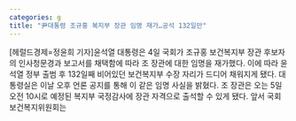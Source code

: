 ```yaml
---
categories: g
title: "尹대통령 조규홍 복지부 장관 임명 재가…공석 132일만"
---
```

[헤럴드경제=정윤희 기자]윤석열 대통령은 4일 국회가 조규홍 보건복지부 장관 후보자의 인사청문경과 보고서를 채택함에 따라 조 장관에 대한 임명을 재가했다. 이에 따라 윤석열 정부 출범 후 132일째 비어있던 보건복지부 수장 자리가 드디어 채워지게 됐다. 대통령실은 이날 오후 언론 공지를 통해 이 같은 임명 사실을 밝혔다. 조 장관은 오는 5일 오전 10시로 예정된 복지부 국정감사에 장관 자격으로 출석할 수 있게 됐다. 앞서 국회 보건복지위원회는